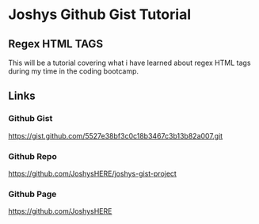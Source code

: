 # Joshys Github Gist Tutorial

## Regex HTML TAGS
This will be a tutorial covering what i have learned about regex HTML tags during my time in the coding bootcamp.


## Links 

### Github Gist
https://gist.github.com/5527e38bf3c0c18b3467c3b13b82a007.git

### Github Repo
https://github.com/JoshysHERE/joshys-gist-project

### Github Page
https://github.com/JoshysHERE



